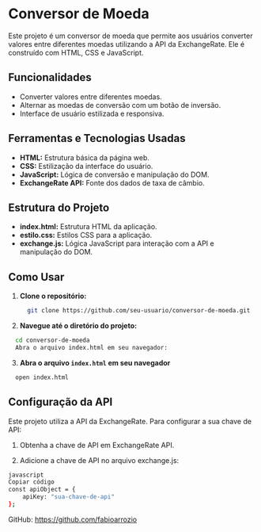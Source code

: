 # Conversor de Moeda

Este projeto é um conversor de moeda que permite aos usuários converter valores entre diferentes moedas utilizando a API da ExchangeRate. Ele é construído com HTML, CSS e JavaScript.

## Funcionalidades

- Converter valores entre diferentes moedas.
- Alternar as moedas de conversão com um botão de inversão.
- Interface de usuário estilizada e responsiva.

## Ferramentas e Tecnologias Usadas

- **HTML:** Estrutura básica da página web.
- **CSS:** Estilização da interface do usuário.
- **JavaScript:** Lógica de conversão e manipulação do DOM.
- **ExchangeRate API:** Fonte dos dados de taxa de câmbio.

## Estrutura do Projeto

- **index.html:** Estrutura HTML da aplicação.
- **estilo.css:** Estilos CSS para a aplicação.
- **exchange.js:** Lógica JavaScript para interação com a API e manipulação do DOM.

## Como Usar

1. **Clone o repositório:**

   ```bash
     git clone https://github.com/seu-usuario/conversor-de-moeda.git

2. **Navegue até o diretório do projeto:**

  ```bash
    cd conversor-de-moeda
    Abra o arquivo index.html em seu navegador:
  ```
3. **Abra o arquivo `index.html` em seu navegador**
  ```bash
    open index.html
  ```
  ## Configuração da API
  Este projeto utiliza a API da ExchangeRate. Para configurar a sua chave de API:
  
  1. Obtenha a chave de API em ExchangeRate API.
  
  2. Adicione a chave de API no arquivo exchange.js:

  ```bash
  javascript
  Copiar código
  const apiObject = {
      apiKey: "sua-chave-de-api"
  };
```

GitHub: https://github.com/fabioarrozio
